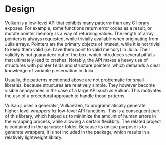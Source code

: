 # Design

Vulkan is a low-level API that exhibits many patterns than any C library exposes. For example, some functions return error codes as a result, or mutate pointer memory as a way of returning values. The length of array pointers is always requested, while trivially available when originating from Julia arrays. Pointers are the primary objects of interest, while it is not trivial to keep them valid (i.e. have them point to valid memory) in Julia. Their validity is not guaranteed out of the box, which introduces several pitfalls that ultimately lead to crashes. Notably, the API makes a heavy use of structures with pointer fields and structure pointers, which demands a clear knowledge of variable preservation in Julia.

Usually, the patterns mentioned above are not problematic for small libraries, because structures are relatively simple. They however become visible annoyances in the case of a large API such as Vulkan. This motivates the use of a procedural approach to handle those patterns.

Vulkan.jl uses a generator, VulkanGen, to programmatically generate higher-level wrappers for low-level API functions. This is a consequent part of this library, which helped us to minimize the amount of human errors in the wrapping process, while allowing a certain flexilibity. The related project is contained in the `generator` folder. Because its unique purpose is to generate wrappers, it is not included in the package, which results in a relatively lightweight library.
